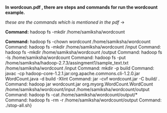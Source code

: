 **In wordcoun.pdf , there are steps and commands for run the wordcount example.**

*these are the commands which is mentioned in the pdf* ->

**Command:** hadoop fs -mkdir /home/samiksha/wordcount

**Command:** hadoop fs -chown wordcount /home/samiksha/wordcount
Command: hadoop fs -mkdir  /home/samiksha/wordcount /input
Command: hadoop fs -mkdir  /home/samiksha/wordcount /output
Command: hadoop fs -ls /home/samiksha/wordcount
Command: hadoop fs -put /home/samiksha/hadoop-2.7.3/assingment1/sample\_text.txt /home/samiksha/wordcount /input
Command: mkdir -p build 
Command: javac -cp hadoop-core-1.2.1.jar:org.apache.commons.cli-1.2.0.jar WordCount.java -d build -Xlint 
Command: jar -cvf wordcount.jar -C build/ .
Command: hadoop jar wordcount.jar org.myorg.WordCount.WordCount /home/samiksha/wordcount/input /home/samiksha/wordcount/output
Command: hadoop fs -cat /home/samiksha/wordcount/output/*  
Command: hadoop fs -rm -r /home/samiksha/wordcount/output
Command: ./stop-all.sh}
